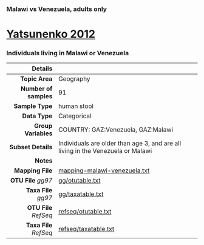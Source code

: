 ### Malawi vs Venezuela, adults only
# [Yatsunenko 2012]( ../docs/yatsunenko.html )
### Individuals living in Malawi or Venezuela

| Details                   |                                                           |
| ------------------------: |-----------------------------------------------------------|
| **Topic Area**                | Geography                                                |
| **Number of samples**         | 91                                         |
| **Sample Type**               | human stool                                         |
| **Data Type**                 | Categorical                                           |
| **Group Variables**           | COUNTRY: GAZ:Venezuela, GAZ:Malawi                                          |
| **Subset Details**            | Individuals are older than age 3, and are all living in the Venezuela or Malawi                                  |
| **Notes**                     |                                          |
| **Mapping File**              | [mapping-malawi-venezuela.txt]( ../datasets/yatsunenko/mapping-malawi-venezuela.txt)        |
| **OTU File** *gg97*           | [gg/otutable.txt]( ../datasets/yatsunenko/gg/otutable.txt)          |
| **Taxa File** *gg97*          | [gg/taxatable.txt]( ../datasets/yatsunenko/gg/taxatable.txt)        |
| **OTU File** *RefSeq*         | [refseq/otutable.txt]( ../datasets/yatsunenko/refseq/otutable.txt)  |
| **Taxa File** *RefSeq*        | [refseq/taxatable.txt]( ../datasets/yatsunenko/refseq/taxatable.txt)|